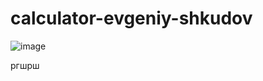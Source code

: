 # calculator-evgeniy-shkudov
![image](https://user-images.githubusercontent.com/115877414/198303710-f2ec8f30-fbf4-479f-a3a6-93c96cad73d7.png)


ргшрш
